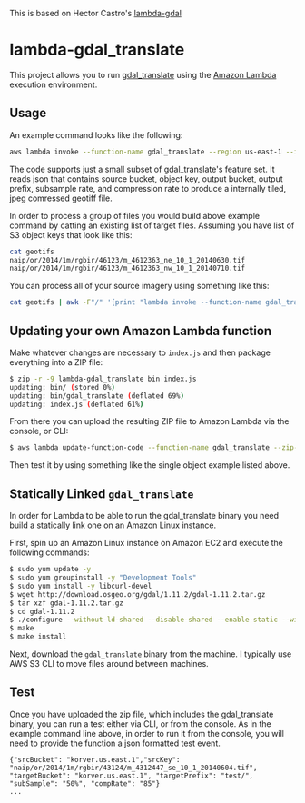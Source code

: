 This is based on Hector Castro's [lambda-gdal](https://github.com/hectcastro/lambda-gdalinfo)
# lambda-gdal_translate

This project allows you to run [gdal_translate](http://www.gdal.org/gdal_translate.html) using the [Amazon Lambda](https://aws.amazon.com/lambda/) execution environment.

## Usage

An example command looks like the following:

```bash
aws lambda invoke --function-name gdal_translate --region us-east-1 --invocation-type Event --payload '{"srcBucket": "korver.us.east.1","srcKey": "naip/or/2014/1m/rgbir/43124/m_4312447_se_10_1_20140604.tif", "targetBucket": "korver.us.east.1", "targetPrefix": "test/", "subSample": "50%", "compRate": "85"}' log
```

The code supports just a small subset of gdal_translate's feature set. It reads json that contains source bucket, object key, output bucket, output prefix, subsample rate, and compression rate to produce a internally tiled, jpeg comressed geotiff file.

In order to process a group of files you would build above example command by catting an existing list of target files.
Assuming you have list of S3 object keys that look like this:

```bash
cat geotifs
naip/or/2014/1m/rgbir/46123/m_4612363_ne_10_1_20140630.tif
naip/or/2014/1m/rgbir/46123/m_4612363_nw_10_1_20140710.tif
```

You can process all of your source imagery using something like this:

```bash
cat geotifs | awk -F"/" '{print "lambda invoke --function-name gdal_translate --region us-east-1 --invocation-type Event --payload \x27{\"srcBucket\": \"korver.us.east.1\",\"srcKey\": \""$0"\", \"targetBucket\": \"korver.us.east.1\", \"targetPrefix\": \"test-20161201-02/50/\", \"subSample\": \"50%\", \"compRate\": \"85\"}\x27 log" }' | xargs -n 11 -P 64 aws
```

## Updating your own Amazon Lambda function

Make whatever changes are necessary to `index.js` and then package everything into a ZIP file:

```bash
$ zip -r -9 lambda-gdal_translate bin index.js
updating: bin/ (stored 0%)
updating: bin/gdal_translate (deflated 69%)
updating: index.js (deflated 61%)
```

From there you can upload the resulting ZIP file to Amazon Lambda via the console, or CLI:

```bash
$ aws lambda update-function-code --function-name gdal_translate --zip-file fileb://lambda-gdal_translate.zip
```

Then test it by using something like the single object example listed above.

## Statically Linked `gdal_translate`

In order for Lambda to be able to run the gdal_translate binary you need build a statically link one on an Amazon Linux instance.

First, spin up an Amazon Linux instance on Amazon EC2 and execute the following commands:

```bash
$ sudo yum update -y
$ sudo yum groupinstall -y "Development Tools"
$ sudo yum install -y libcurl-devel
$ wget http://download.osgeo.org/gdal/1.11.2/gdal-1.11.2.tar.gz
$ tar xzf gdal-1.11.2.tar.gz
$ cd gdal-1.11.2
$ ./configure --without-ld-shared --disable-shared --enable-static --with-curl --prefix /tmp
$ make
$ make install
```

Next, download the `gdal_translate` binary from the machine. I typically use AWS S3 CLI to move files around between machines.

## Test

Once you have uploaded the zip file, which includes the gdal_translate binary, you can run a test either via CLI, or from the console. As in the example command line above, in order to run it from the console, you will need to provide the function a json formatted test event.

```
{"srcBucket": "korver.us.east.1","srcKey": "naip/or/2014/1m/rgbir/43124/m_4312447_se_10_1_20140604.tif", "targetBucket": "korver.us.east.1", "targetPrefix": "test/", "subSample": "50%", "compRate": "85"}
...

```
